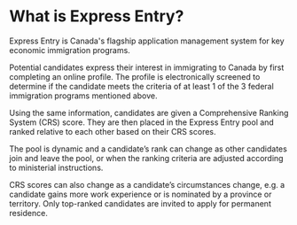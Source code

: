 # What is Express Entry?

Express Entry is Canada's flagship application management system for key economic immigration programs.

Potential candidates express their interest in immigrating to Canada by first completing an online profile. The profile is electronically screened to determine if the candidate meets the criteria of at least 1 of the 3 federal immigration programs mentioned above.

Using the same information, candidates are given a Comprehensive Ranking System (CRS) score. They are then placed in the Express Entry pool and ranked relative to each other based on their CRS scores.

The pool is dynamic and a candidate’s rank can change as other candidates join and leave the pool, or when the ranking criteria are adjusted according to ministerial instructions.

CRS scores can also change as a candidate’s circumstances change, e.g. a candidate gains more work experience or is nominated by a province or territory. Only top-ranked candidates are invited to apply for permanent residence.
